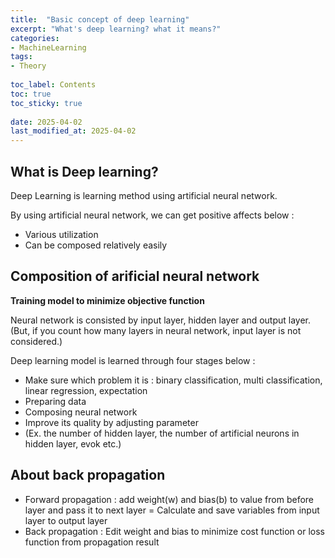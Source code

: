 ```yaml
---
title:  "Basic concept of deep learning"
excerpt: "What's deep learning? what it means?"
categories: 
- MachineLearning
tags:
- Theory
 
toc_label: Contents
toc: true
toc_sticky: true
 
date: 2025-04-02
last_modified_at: 2025-04-02
---
```


## What is Deep learning?
Deep Learning is learning method using artificial neural network. 

By using artificial neural network, we can get positive affects below :
- Various utilization
- Can be composed relatively easily

## Composition of arificial neural network
**Training model to minimize objective function**

Neural network is consisted by input layer, hidden layer and output layer.
(But, if you count how many layers in neural network, input layer is not considered.)

Deep learning model is learned through four stages below : 
- Make sure which problem it is : binary classification, multi classification, linear regression, expectation
- Preparing data
- Composing neural network
- Improve its quality by adjusting parameter
- (Ex. the number of hidden layer, the number of artificial neurons in hidden layer, evok etc.)

## About back propagation
- Forward propagation : add weight(w) and bias(b) to value from before layer and pass it to next layer
= Calculate and save variables from input layer to output layer
- Back propagation : Edit weight and bias to minimize cost function or loss function from propagation result
